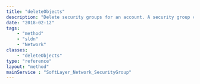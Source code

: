```yaml
---
title: "deleteObjects"
description: "Delete security groups for an account. A security group cannot be deleted if any network components are attached or if the security group is a remote security group for a [[SoftLayer_Network_SecurityGroup_Rule (type)|rule]]. "
date: "2018-02-12"
tags:
    - "method"
    - "sldn"
    - "Network"
classes:
    - "deleteObjects"
type: "reference"
layout: "method"
mainService : "SoftLayer_Network_SecurityGroup"
---
```

